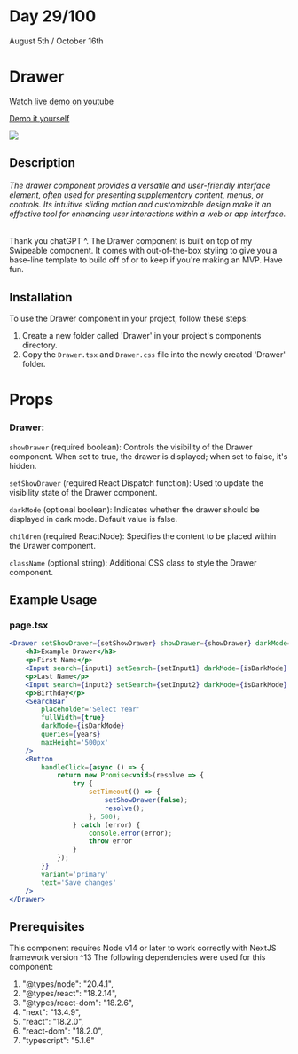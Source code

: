 # Day 29/100

August 5th / October 16th

# Drawer
<a href="https://youtu.be/9gqlq7rqHrg" target="_blank">Watch live demo on youtube</a>

<a href="https://100daysofcomponents.netlify.app/Drawer" target="_blank">Demo it yourself</a>

<a href="https://100daysofcomponents.netlify.app/Drawer" target="_blank"><img src="https://cdn.discordapp.com/attachments/715319623637270638/1137971069593067540/image.png"/></a>  

## Description 

###### The drawer component provides a versatile and user-friendly interface element, often used for presenting supplementary content, menus, or controls. Its intuitive sliding motion and customizable design make it an effective tool for enhancing user interactions within a web or app interface.

Thank you chatGPT ^. The Drawer component is built on top of my Swipeable component. It comes with out-of-the-box styling to give you a base-line template to build off of or to keep if you're making an MVP. Have fun.

## Installation 

To use the Drawer component in your project, follow these steps:

1. Create a new folder called 'Drawer' in your project's components directory.
2. Copy the `Drawer.tsx` and `Drawer.css` file into the newly created 'Drawer' folder.

# Props 
### Drawer:
`showDrawer` (required boolean): Controls the visibility of the Drawer component. When set to true, the drawer is displayed; when set to false, it's hidden.

`setShowDrawer` (required React Dispatch function): Used to update the visibility state of the Drawer component.

`darkMode` (optional boolean): Indicates whether the drawer should be displayed in dark mode. Default value is false.

`children` (required ReactNode): Specifies the content to be placed within the Drawer component.

`className` (optional string): Additional CSS class to style the Drawer component.

## Example Usage
### page.tsx
```jsx
<Drawer setShowDrawer={setShowDrawer} showDrawer={showDrawer} darkMode={isDarkMode}>
    <h3>Example Drawer</h3>
    <p>First Name</p>
    <Input search={input1} setSearch={setInput1} darkMode={isDarkMode} placeHolder='First Name' />
    <p>Last Name</p>
    <Input search={input2} setSearch={setInput2} darkMode={isDarkMode} placeHolder='Last Name' />
    <p>Birthday</p>
    <SearchBar
        placeholder='Select Year'
        fullWidth={true}
        darkMode={isDarkMode}
        queries={years}
        maxHeight='500px'
    />
    <Button
        handleClick={async () => {
            return new Promise<void>(resolve => {
                try {
                    setTimeout(() => {
                        setShowDrawer(false);
                        resolve();
                    }, 500);
                } catch (error) {
                    console.error(error);
                    throw error
                }
            });
        }}
        variant='primary'
        text='Save changes'
    />
</Drawer>
```

## Prerequisites
This component requires Node v14 or later to work correctly with NextJS framework version ^13
The following dependencies were used for this component:
1. "@types/node": "20.4.1",
2. "@types/react": "18.2.14",
3. "@types/react-dom": "18.2.6",
4. "next": "13.4.9",
5. "react": "18.2.0",
6. "react-dom": "18.2.0",
7. "typescript": "5.1.6"


